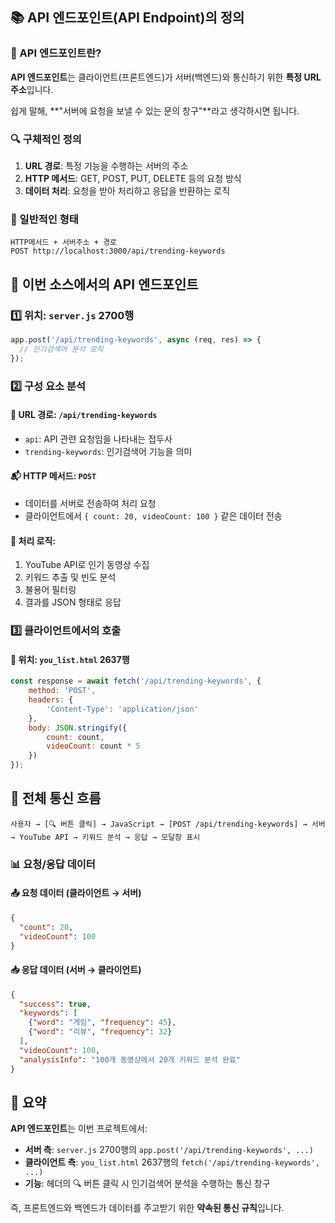 ## 📚 API 엔드포인트(API Endpoint)의 정의

### 🎯 API 엔드포인트란?

**API 엔드포인트**는 클라이언트(프론트엔드)가 서버(백엔드)와 통신하기 위한 **특정 URL 주소**입니다. 

쉽게 말해, **"서버에 요청을 보낼 수 있는 문의 창구"**라고 생각하시면 됩니다.

### 🔍 구체적인 정의

1. **URL 경로**: 특정 기능을 수행하는 서버의 주소
2. **HTTP 메서드**: GET, POST, PUT, DELETE 등의 요청 방식
3. **데이터 처리**: 요청을 받아 처리하고 응답을 반환하는 로직

### 📝 일반적인 형태

```
HTTP메서드 + 서버주소 + 경로
POST http://localhost:3000/api/trending-keywords
```

## 🎯 이번 소스에서의 API 엔드포인트

### 1️⃣ 위치: `server.js` 2700행

```javascript
app.post('/api/trending-keywords', async (req, res) => {
  // 인기검색어 분석 로직
});
```

### 2️⃣ 구성 요소 분석

#### 📍 **URL 경로**: `/api/trending-keywords`

- `api`: API 관련 요청임을 나타내는 접두사
- `trending-keywords`: 인기검색어 기능을 의미

#### 📬 **HTTP 메서드**: `POST`

- 데이터를 서버로 전송하여 처리 요청
- 클라이언트에서 `{ count: 20, videoCount: 100 }` 같은 데이터 전송

#### 🔄 **처리 로직**:

1. YouTube API로 인기 동영상 수집
2. 키워드 추출 및 빈도 분석
3. 불용어 필터링
4. 결과를 JSON 형태로 응답

### 3️⃣ 클라이언트에서의 호출

#### 📍 위치: `you_list.html` 2637행

```javascript
const response = await fetch('/api/trending-keywords', {
    method: 'POST',
    headers: {
        'Content-Type': 'application/json'
    },
    body: JSON.stringify({
        count: count,
        videoCount: count * 5
    })
});
```

## 🔗 전체 통신 흐름

```
사용자 → [🔍 버튼 클릭] → JavaScript → [POST /api/trending-keywords] → 서버 → YouTube API → 키워드 분석 → 응답 → 모달창 표시
```

### 📊 요청/응답 데이터

#### 📤 **요청 데이터** (클라이언트 → 서버)

```json
{
  "count": 20,
  "videoCount": 100
}
```

#### 📥 **응답 데이터** (서버 → 클라이언트)

```json
{
  "success": true,
  "keywords": [
    {"word": "게임", "frequency": 45},
    {"word": "리뷰", "frequency": 32}
  ],
  "videoCount": 100,
  "analysisInfo": "100개 동영상에서 20개 키워드 분석 완료"
}
```

## 🎯 요약

**API 엔드포인트**는 이번 프로젝트에서:

- **서버 측**: `server.js` 2700행의 `app.post('/api/trending-keywords', ...)`
- **클라이언트 측**: `you_list.html` 2637행의 `fetch('/api/trending-keywords', ...)`
- **기능**: 헤더의 🔍 버튼 클릭 시 인기검색어 분석을 수행하는 통신 창구

즉, 프론트엔드와 백엔드가 데이터를 주고받기 위한 **약속된 통신 규칙**입니다.
